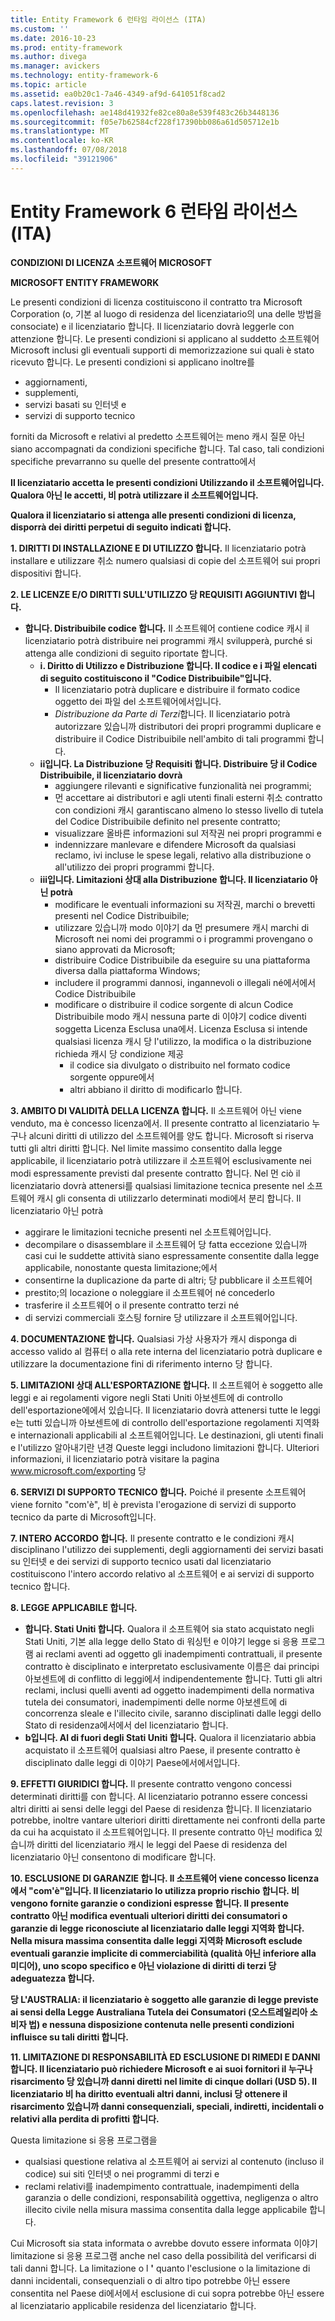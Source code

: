 ```yaml
---
title: Entity Framework 6 런타임 라이선스 (ITA)
ms.custom: ''
ms.date: 2016-10-23
ms.prod: entity-framework
ms.author: divega
ms.manager: avickers
ms.technology: entity-framework-6
ms.topic: article
ms.assetid: ea0b20c1-7a46-4349-af9d-641051f8cad2
caps.latest.revision: 3
ms.openlocfilehash: ae148d41932fe82ce80a8e539f483c26b3448136
ms.sourcegitcommit: f05e7b62584cf228f17390bb086a61d505712e1b
ms.translationtype: MT
ms.contentlocale: ko-KR
ms.lasthandoff: 07/08/2018
ms.locfileid: "39121906"
---
```

# <a name="entity-framework-6-runtime-license-ita"></a>Entity Framework 6 런타임 라이선스 (ITA)
**CONDIZIONI DI LICENZA 소프트웨어 MICROSOFT**

**MICROSOFT ENTITY FRAMEWORK**

Le presenti condizioni di licenza costituiscono il contratto tra Microsoft Corporation (o, 기본 al luogo di residenza del licenziatario의 una delle 방법을 consociate) e il licenziatario 합니다. Il licenziatario dovrà leggerle con attenzione 합니다. Le presenti condizioni si applicano al suddetto 소프트웨어 Microsoft inclusi gli eventuali supporti di memorizzazione sui quali è stato ricevuto 합니다. Le presenti condizioni si applicano inoltre를

-   aggiornamenti,
-   supplementi,
-   servizi basati su 인터넷 e
-   servizi di supporto tecnico

forniti da Microsoft e relativi al predetto 소프트웨어는 meno 캐시 질문 아닌 siano accompagnati da condizioni specifiche 합니다. Tal caso, tali condizioni specifiche prevarranno su quelle del presente contratto에서

**Il licenziatario accetta le presenti condizioni Utilizzando il 소프트웨어입니다. Qualora 아닌 le accetti, 비 potrà utilizzare il 소프트웨어입니다.**

**Qualora il licenziatario si attenga alle presenti condizioni di licenza, disporrà dei diritti perpetui di seguito indicati 합니다.**

**1.    DIRITTI DI INSTALLAZIONE E DI UTILIZZO 합니다.** Il licenziatario potrà installare e utilizzare 취소 numero qualsiasi di copie del 소프트웨어 sui propri dispositivi 합니다.

**2.    LE LICENZE E/O DIRITTI SULL'UTILIZZO 당 REQUISITI AGGIUNTIVI 합니다.**

-   **합니다.    Distribuibile codice 합니다.** Il 소프트웨어 contiene codice 캐시 il licenziatario potrà distribuire nei programmi 캐시 svilupperà, purché si attenga alle condizioni di seguito riportate 합니다.
    -   **i.      Diritto di Utilizzo e Distribuzione 합니다. Il codice e i 파일 elencati di seguito costituiscono il "Codice Distribuibile"입니다.**
        -   Il licenziatario potrà duplicare e distribuire il formato codice oggetto dei 파일 del 소프트웨어에서입니다.
        -   *Distribuzione da Parte di Terzi*합니다. Il licenziatario potrà autorizzare 있습니까 distributori dei propri programmi duplicare e distribuire il Codice Distribuibile nell'ambito di tali programmi 합니다.
    -   **ii입니다.    La Distribuzione 당 Requisiti 합니다. Distribuire 당 il Codice Distribuibile, il licenziatario dovrà**
        -   aggiungere rilevanti e significative funzionalità nei programmi;
        -   먼 accettare ai distributori e agli utenti finali esterni 취소 contratto con condizioni 캐시 garantiscano almeno lo stesso livello di tutela del Codice Distribuibile definito nel presente contratto;
        -   visualizzare 올바른 informazioni sul 저작권 nei propri programmi e
        -   indennizzare manlevare e difendere Microsoft da qualsiasi reclamo, ivi incluse le spese legali, relativo alla distribuzione o all'utilizzo dei propri programmi 합니다.
    -   **iii입니다.   Limitazioni 상대 alla Distribuzione 합니다. Il licenziatario 아닌 potrà**
        -   modificare le eventuali informazioni su 저작권, marchi o brevetti presenti nel Codice Distribuibile;
        -   utilizzare 있습니까 modo 이야기 da 먼 presumere 캐시 marchi di Microsoft nei nomi dei programmi o i programmi provengano o siano approvati da Microsoft;
        -   distribuire Codice Distribuibile da eseguire su una piattaforma diversa dalla piattaforma Windows;
        -   includere il programmi dannosi, ingannevoli o illegali né에서에서 Codice Distribuibile
        -   modificare o distribuire il codice sorgente di alcun Codice Distribuibile modo 캐시 nessuna parte di 이야기 codice diventi soggetta Licenza Esclusa una에서. Licenza Esclusa si intende qualsiasi licenza 캐시 당 l'utilizzo, la modifica o la distribuzione richieda 캐시 당 condizione 제공
            -   il codice sia divulgato o distribuito nel formato codice sorgente oppure에서
            -   altri abbiano il diritto di modificarlo 합니다.

**3.    AMBITO DI VALIDITÀ DELLA LICENZA 합니다.** Il 소프트웨어 아닌 viene venduto, ma è concesso licenza에서. Il presente contratto al licenziatario 누구나 alcuni diritti di utilizzo del 소프트웨어를 양도 합니다. Microsoft si riserva tutti gli altri diritti 합니다. Nel limite massimo consentito dalla legge applicabile, il licenziatario potrà utilizzare il 소프트웨어 esclusivamente nei modi espressamente previsti dal presente contratto 합니다. Nel 먼 ciò il licenziatario dovrà attenersi를 qualsiasi limitazione tecnica presente nel 소프트웨어 캐시 gli consenta di utilizzarlo determinati modi에서 분리 합니다. Il licenziatario 아닌 potrà

-   aggirare le limitazioni tecniche presenti nel 소프트웨어입니다.
-   decompilare o disassemblare il 소프트웨어 당 fatta eccezione 있습니까 casi cui le suddette attività siano espressamente consentite dalla legge applicabile, nonostante questa limitazione;에서
-   consentirne la duplicazione da parte di altri; 당 pubblicare il 소프트웨어
-   prestito;의 locazione o noleggiare il 소프트웨어 né concederlo
-   trasferire il 소프트웨어 o il presente contratto terzi né
-   di servizi commerciali 호스팅 fornire 당 utilizzare il 소프트웨어입니다.

**4.    DOCUMENTAZIONE 합니다.** Qualsiasi 가상 사용자가 캐시 disponga di accesso valido al 컴퓨터 o alla rete interna del licenziatario potrà duplicare e utilizzare la documentazione fini di riferimento interno 당 합니다.

**5.    LIMITAZIONI 상대 ALL'ESPORTAZIONE 합니다.** Il 소프트웨어 è soggetto alle leggi e ai regolamenti vigore negli Stati Uniti 아보센트에 di controllo dell'esportazione에에서 있습니다. Il licenziatario dovrà attenersi tutte le leggi e는 tutti 있습니까 아보센트에 di controllo dell'esportazione regolamenti 지역화 e internazionali applicabili al 소프트웨어입니다. Le destinazioni, gli utenti finali e l'utilizzo 알아내기란 년경 Queste leggi includono limitazioni 합니다. Ulteriori informazioni, il licenziatario potrà visitare la pagina www.microsoft.com/exporting 당

**6.    SERVIZI DI SUPPORTO TECNICO 합니다.** Poiché il presente 소프트웨어 viene fornito "com'è", 비 è prevista l'erogazione di servizi di supporto tecnico da parte di Microsoft입니다.

**7.    INTERO ACCORDO 합니다.** Il presente contratto e le condizioni 캐시 disciplinano l'utilizzo dei supplementi, degli aggiornamenti dei servizi basati su 인터넷 e dei servizi di supporto tecnico usati dal licenziatario costituiscono l'intero accordo relativo al 소프트웨어 e ai servizi di supporto tecnico 합니다.

**8.    LEGGE APPLICABILE 합니다.**

-   **합니다.    Stati Uniti 합니다.** Qualora il 소프트웨어 sia stato acquistato negli Stati Uniti, 기본 alla legge dello Stato di 워싱턴 e 이야기 legge si 응용 프로그램 ai reclami aventi ad oggetto gli inadempimenti contrattuali, il presente contratto è disciplinato e interpretato esclusivamente 이름은 dai principi 아보센트에 di conflitto di leggi에서 indipendentemente 합니다. Tutti gli altri reclami, inclusi quelli aventi ad oggetto inadempimenti della normativa tutela dei consumatori, inadempimenti delle norme 아보센트에 di concorrenza sleale e l'illecito civile, saranno disciplinati dalle leggi dello Stato di residenza에서에서 del licenziatario 합니다.
-   **b입니다.    Al di fuori degli Stati Uniti 합니다.** Qualora il licenziatario abbia acquistato il 소프트웨어 qualsiasi altro Paese, il presente contratto è disciplinato dalle leggi di 이야기 Paese에서에서입니다.

**9.    EFFETTI GIURIDICI 합니다.** Il presente contratto vengono concessi determinati diritti를 con 합니다. Al licenziatario potranno essere concessi altri diritti ai sensi delle leggi del Paese di residenza 합니다. Il licenziatario potrebbe, inoltre vantare ulteriori diritti direttamente nei confronti della parte da cui ha acquistato il 소프트웨어입니다. Il presente contratto 아닌 modifica 있습니까 diritti del licenziatario 캐시 le leggi del Paese di residenza del licenziatario 아닌 consentono di modificare 합니다.

**10.  ESCLUSIONE DI GARANZIE 합니다. Il 소프트웨어 viene concesso licenza에서 "com'è"입니다. Il licenziatario lo utilizza proprio rischio 합니다. 비 vengono fornite garanzie o condizioni espresse 합니다. Il presente contratto 아닌 modifica eventuali ulteriori diritti dei consumatori o garanzie di legge riconosciute al licenziatario dalle leggi 지역화 합니다. Nella misura massima consentita dalle leggi 지역화 Microsoft esclude eventuali garanzie implicite di commerciabilità (qualità 아닌 inferiore alla 미디어), uno scopo specifico e 아닌 violazione di diritti di terzi 당 adeguatezza 합니다.**

**당 L'AUSTRALIA: il licenziatario è soggetto alle garanzie di legge previste ai sensi della Legge Australiana Tutela dei Consumatori (오스트레일리아 소비자 법) e nessuna disposizione contenuta nelle presenti condizioni influisce su tali diritti 합니다.**

**11.  LIMITAZIONE DI RESPONSABILITÀ ED ESCLUSIONE DI RIMEDI E DANNI 합니다. Il licenziatario può richiedere Microsoft e ai suoi fornitori il 누구나 risarcimento 당 있습니까 danni diretti nel limite di cinque dollari (USD 5). Il licenziatario 비 ha diritto eventuali altri danni, inclusi 당 ottenere il risarcimento 있습니까 danni consequenziali, speciali, indiretti, incidentali o relativi alla perdita di profitti 합니다.**

Questa limitazione si 응용 프로그램을

-   qualsiasi questione relativa al 소프트웨어 ai servizi al contenuto (incluso il codice) sui siti 인터넷 o nei programmi di terzi e
-   reclami relativi를 inadempimento contrattuale, inadempimenti della garanzia o delle condizioni, responsabilità oggettiva, negligenza o altro illecito civile nella misura massima consentita dalla legge applicabile 합니다.

Cui Microsoft sia stata informata o avrebbe dovuto essere informata 이야기 limitazione si 응용 프로그램 anche nel caso della possibilità del verificarsi di tali danni 합니다. La limitazione o l **'** quanto l'esclusione o la limitazione di danni incidentali, consequenziali o di altro tipo potrebbe 아닌 essere consentita nel Paese di에서에서 esclusione di cui sopra potrebbe 아닌 essere al licenziatario applicabile residenza del licenziatario 합니다.
